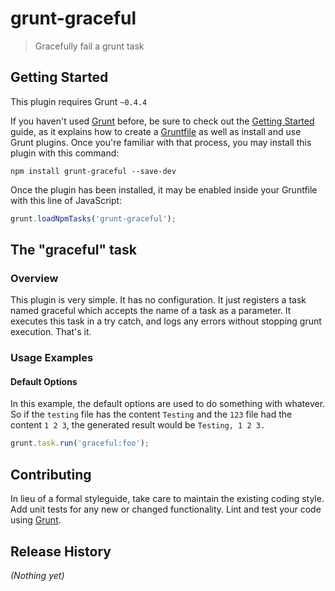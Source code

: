 # grunt-graceful

> Gracefully fail a grunt task

## Getting Started
This plugin requires Grunt `~0.4.4`

If you haven't used [Grunt](http://gruntjs.com/) before, be sure to check out the [Getting Started](http://gruntjs.com/getting-started) guide, as it explains how to create a [Gruntfile](http://gruntjs.com/sample-gruntfile) as well as install and use Grunt plugins. Once you're familiar with that process, you may install this plugin with this command:

```shell
npm install grunt-graceful --save-dev
```

Once the plugin has been installed, it may be enabled inside your Gruntfile with this line of JavaScript:

```js
grunt.loadNpmTasks('grunt-graceful');
```

## The "graceful" task

### Overview
This plugin is very simple. It has no configuration. It just registers a task named graceful which accepts the name of a
task as a parameter. It executes this task in a try catch, and logs any errors without stopping grunt execution. That's it.


### Usage Examples

#### Default Options
In this example, the default options are used to do something with whatever. So if the `testing` file has the content `Testing` and the `123` file had the content `1 2 3`, the generated result would be `Testing, 1 2 3.`

```js
grunt.task.run('graceful:foo');
```

## Contributing
In lieu of a formal styleguide, take care to maintain the existing coding style. Add unit tests for any new or changed functionality. Lint and test your code using [Grunt](http://gruntjs.com/).

## Release History
_(Nothing yet)_
